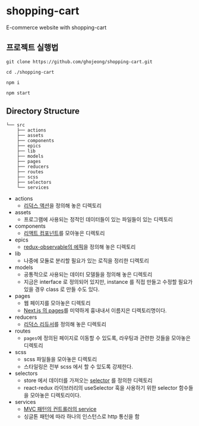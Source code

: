 # shopping-cart

E-commerce website with shopping-cart

## 프로젝트 실행법

`git clone https://github.com/ghojeong/shopping-cart.git`

`cd ./shopping-cart`

`npm i`

`npm start`

## Directory Structure

```
└── src
    ├── actions
    ├── assets
    ├── components
    ├── epics
    ├── lib
    ├── models
    ├── pages
    ├── reducers
    ├── routes
    ├── scss
    ├── selectors
    └── services
```

- actions
  - [리덕스 액션](https://redux.js.org/basics/actions)을 정의해 놓은 디렉토리
- assets
  - 프로그램에 사용되는 정적인 데이터들이 있는 파일들이 있는 디렉토리
- components
  - [리액트 컴포넌트](https://ko.reactjs.org/docs/components-and-props.html)를 모아놓은 디렉토리
- epics
  - [redux-observable의 에픽](https://redux-observable.js.org/docs/basics/Epics.html)을 정의해 놓은 디렉토리
- lib
  - 나중에 모듈로 분리할 필요가 있는 로직을 정리한 디렉토리
- models
  - 공통적으로 사용되는 데이터 모델들을 정의해 놓은 디렉토리
  - 지금은 interface 로 정의되어 있지만, instance 를 직접 만들고 수정할 필요가 있을 경우 class 로 만들 수도 있다.
- pages
  - 웹 페이지를 모아놓은 디렉토리
  - [Next.js 의 pages](https://nextjs.org/docs/basic-features/pages)를 미약하게 흉내내서 이름지은 디렉토리명이다.
- reducers
  - [리덕스 리듀서](https://redux.js.org/basics/reducers)를 정의해 놓은 디렉토리
- routes
  - `pages`에 정의된 페이지로 이동할 수 있도록, 라우팅과 관련한 것들을 모아놓은 디렉토리
- scss
  - scss 파일들을 모아놓은 디렉토리
  - 스타일링은 전부 scss 에서 할 수 있도록 강제한다.
- selectors
  - store 에서 데이터를 가져오는 [selector](https://react-redux.js.org/next/api/hooks#useselector) 를 정의한 디렉토리
  - react-redux 라이브러리의 useSelector 훅을 사용하기 위한 selector 함수들을 모아놓은 디렉토리이다.
- services
  - [MVC 패턴의 컨트롤러의 service](https://pjh3749.tistory.com/89)
  - 싱글톤 패턴에 따라 하나의 인스턴스로 http 통신을 함
